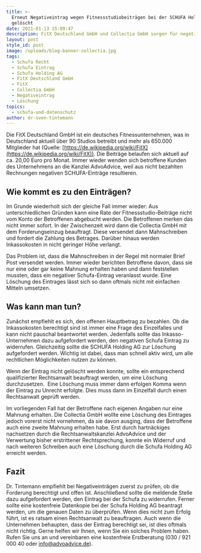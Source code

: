 ```yaml
---
title: >-
  Erneut Negativeintrag wegen Fitnessstudiobeiträgen bei der SCHUFA Holding AG
  gelöscht
date: 2021-01-13 15:09:47
description: FitX Deutschland GmbH und Collectia GmbH sorgen für negative Schufa-Einträge
layout: post
style_id: post
image: /uploads/blog-banner-collectia.jpg
tags:
  - Schufa Recht
  - Schufa Eintrag
  - Schufa Holding AG
  - FitX Deutschland GmbH
  - FitX
  - Collectia GmbH
  - Negativeintrag
  - Löschung
topics:
  - schufa-und-datenschutz
author: dr-sven-tintemann
---
```


Die FitX Deutschland GmbH ist ein deutsches Fitnessunternehmen, was in Deutschland aktuell über 90 Studios betreibt und mehr als 650.000 Mitglieder hat (Quelle: [https://de.wikipedia.org/wiki/FitX](https://de.wikipedia.org/wiki/FitX)). Die Beiträge belaufen sich aktuell auf ca. 20,00 Euro pro Monat. Immer wieder wenden sich betroffene Kunden des Unternehmens an die Kanzlei AdvoAdvice, weil aus nicht bezahlten Rechnungen negativen SCHUFA-Einträge resultieren.

## **Wie kommt es zu den Einträgen?**

Im Grunde wiederholt sich der gleiche Fall immer wieder: Aus unterschiedlichen Gründen kann eine Rate der Fitnessstudio-Beiträge nicht vom Konto der Betroffenen abgebucht werden. Die Betroffenen merken das nicht immer sofort. In der Zwischenzeit wird dann die Collectia GmbH mit dem Forderungseinzug beauftragt. Diese versendet dann Mahnschreiben und fordert die Zahlung des Betrages. Darüber hinaus werden Inkassokosten in nicht geringer Höhe verlangt.

Das Problem ist, dass die Mahnschreiben in der Regel mit normaler Brief Post versendet werden. Immer wieder berichten Betroffene davon, dass sie nur eine oder gar keine Mahnung erhalten haben und dann feststellen mussten, dass ein negativer Schufa-Eintrag veranlasst wurde. Eine Löschung des Eintrages lässt sich so dann oftmals nicht mit einfachen Mitteln umsetzen. &nbsp;

## **Was kann man tun?**

Zunächst empfiehlt es sich, den offenen Hauptbetrag zu bezahlen. Ob die Inkassokosten berechtigt sind ist immer eine Frage des Einzelfalles und kann nicht pauschal beantwortet werden. Jedenfalls sollte das Inkasso-Unternehmen dazu aufgefordert werden, den negativen Schufa Eintrag zu widerrufen. Gleichzeitig sollte die SCHUFA Holding AG zur Löschung aufgefordert werden. Wichtig ist dabei, dass man schnell aktiv wird, um alle rechtlichen Möglichkeiten nutzen zu können.

Wenn der Eintrag nicht gelöscht werden konnte, sollte ein entsprechend qualifizierter Rechtsanwalt beauftragt werden, um eine Löschung durchzusetzen. &nbsp;Eine Löschung muss immer dann erfolgen Komma wenn der Eintrag zu Unrecht erfolgte. Dies muss dann im Einzelfall durch einen Rechtsanwalt geprüft werden.

Im vorliegenden Fall hat der Betroffene nach eigenen Angaben nur eine Mahnung erhalten. Die Collectia GmbH wollte eine Löschung des Eintrages jedoch vorerst nicht vornehmen, da sie davon ausging, dass der Betroffene auch eine zweite Mahnung erhalten habe. Erst durch hartnäckiges nachsetzen durch die Rechtsanwaltskanzlei AdvoAdvice und der Verwertung bisher erstrittener Rechtsprechung, konnte ein Widerruf und nach weiteren Schreiben auch eine Löschung durch die Schufa Holding AG erreicht werden.

## **Fazit**

Dr. Tintemann empfiehlt bei Negativeinträgen zuerst zu prüfen, ob die Forderung berechtigt und offen ist. Anschlie&szlig;end sollte die meldende Stelle dazu aufgefordert werden, den Eintrag bei der Schufa zu widerrufen. Ferner sollte eine kostenfreie Datenkopie bei der Schufa Holding AG beantragt werden, um die genauen Daten zu überprüfen. Wenn dies nicht zum Erfolg führt, ist es ratsam einen Rechtsanwalt zu beauftragen. Auch wenn die Unternehmen behaupten, dass der Eintrag berechtigt sei, ist dies oftmals nicht richtig. Gerne helfen wir Ihnen, wenn Sie ein solches Problem haben. Rufen Sie uns an und vereinbaren eine kostenfreie Erstberatung (030 / 921 000 40 oder info@advoadvice.de).

